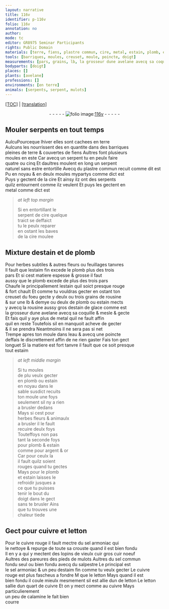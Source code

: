 ```yaml
---
layout: narrative
title: 116v
identifier: p-116v
folio: 116v
annotation: no
author:
mode: tc
editor: GR8975 Seminar Participants
rights: Public Domain
materials: [terre, fiens, plastre commun, cire, metal, estain, plomb, estaim fin, rousine, estain de glace, eau, estaim, argent, or, cuivre, letton, cuivre rouge, sel armoniac, vieulx cuir, cuir noeuf, pareures des pieds de mulots, sel commun, salpestre, calamine]
tools: [barriques, moules, creuset, moule, poincte, doigt]
measurements: [pars, grains, lb, la grosseur dune avelane avecq sa coquille, jusques a ce que tu puisses tenir le bout du doigt dans le gect sans te brusler, quart]
bodyparts: [doigt]
places: []
plants: [avelane]
professions: []
environments: [en terre]
animals: [serpents, serpent, mulots]
---
```


<p><a href="{{ site.baseurl }}/diplomatic/">[TOC]</a> | <a href="{{ site.baseurl }}/texts/p-116v_tl/" target="_blank">[translation]</a></p><div class="folio" align="center">- - - - - <a href="http://gallica.bnf.fr/ark:/12148/btv1b10500001g/f238.image" target="_blank"><img src="https://cu-mkp.github.io/2017-workshop-edition/assets/photo-icon.png" alt="folio image: " style="display:inline-block; margin-bottom:-3px;"/>116v</a> - - - - - </div>  
  

## Mouler <span class="al">serpents</span> <span class="tmp">en tout temps</span>

 
<span class="del">Aulcu</span>Pourceque l<span class="tmp">hiver</span> elles sont cachees <span class="env">en terre</span><br/> Aulcuns les nourrissent <span class="del">des</span> en quantite dans des <span class="tl">barriques</span><br/> pleines de <span class="m">terre</span> & couvertes de <span class="m">fiens</span> Aultres font plusieurs<br/> <span class="tl">moules</span> <span class="tmp">en este</span> Car avecq un <span class="al">serpent</span> tu en peulx faire<br/> quatre ou cinq Et daultres moulent en long un <span class="al">serpent</span><br/> naturel sans estre entortille Avecq du <span class="m">plastre commun</span> <span class="add">recuit co<span class="exp">mm</span>e dit est</span><br/> <span class="del">Pu</span> en noyau & en deulx <span class="tl">moules</span> mypartys co<span class="exp">mm</span>e dict est<br/> Puys y gectent de la <span class="m">cire</span> Et ainsy ilz ont des <span class="al">serpents</span><br/> quilz entournent co<span class="exp">mm</span>e ilz veulent Et puys les gectent en<br/> <span class="m">metal</span> co<span class="exp">mm</span>e dict est
 
> *at left top margin*
> 
> 
>   Si en entortillant le<br/> <span class="al">serpent</span> de <span class="m">cire</span> quelque<br/> traict se deffaict<br/> tu le peulx reparer<br/> en ostant les baves<br/> de la <span class="m">cire</span> moulee
 
 
  

## Mixture d<span class="m">estain</span> et de <span class="m">plomb</span>

 
Pour herbes subtiles & autres fleurs ou feuillages tanvres<br/> Il fault que l<span class="m">estaim fin</span> excede le <span class="m">plomb</span> plus des trois<br/> <span class="ms">pars</span> Et si cest matiere espesse & grosse il faut<br/> aussy que le <span class="m">plomb</span> excede de plus des trois <span class="ms">pars</span><br/> Chaufe le principallem<span class="exp">ent</span> l<span class="m">estain</span> quil soict presque rouge<br/> & fort chault Et co<span class="exp">mm</span>e tu vouldras gecter en ostant ton<br/> <span class="tl">creuset</span> du foeu gecte y deulx ou trois <span class="ms">grains</span> de <span class="m">rousine</span><br/> & sur une <span class="ms">lb</span> & demye ou deulx de <span class="m">plomb</span> ou <span class="m">estain</span> mects<br/> y avecq la <span class="m">rousine</span> aussy gros d<span class="m">estain de glace</span> comme est<br/> <span class="ms">la grosseur dune <span class="pa">avelane</span> avecq sa coquille</span> & mesle & gecte<br/> Et fais quil y aye plus de <span class="m">metal</span> quil ne fault affin<br/> quil en reste Toutefois sil en manquoit acheve de gecter<br/> & il se prendra Neantmoins il ne sera pas si net<br/> Trempe apres ton <span class="tl">moule</span> dans l<span class="m">eau</span> & avecq une <span class="tl">poincte</span><br/> deffais le discrettem<span class="exp">ent</span> affin de ne rien gaster Fais ton gect<br/> longuet Si la matiere est fort tanvre il fault que ce soit presque<br/> tout <span class="m">estaim</span>
 
> *at left middle margin*
> 
> 
>   Si tu <span class="del">moules<br/> de plu</span> veulx gecter<br/> <span class="del">en</span> <span class="m">plomb</span> ou <span class="m">estain</span><br/> en noyau dans le<br/> sable susdict recuits<br/> ton <span class="tl">moule</span> une foys<br/> seulem<span class="exp">ent</span> sil ny a rien<br/> a brusler dedans<br/> Mays si cest pour<br/> herbes fleurs & animaulx<br/> a brusler il le fault<br/> recuire deulx foys<br/> Touteffoys non pas<br/> tant la seconde foys<br/> pour <span class="m">plomb</span> & <span class="m">estain</span><br/> comme pour <span class="m">argent</span> & <span class="m">or</span><br/> Car pour ceulx la<br/> il fault quilz soient<br/> rouges quand tu gectes<br/> Mays pour le <span class="m">plomb</span><br/> et <span class="m">estain</span> laisses le<br/> refroidir <span class="ms">jusques a<br/> ce que tu puisses<br/> tenir le bout du<br/> <span class="tl"><span class="bp">doigt</span></span> dans le gect<br/> <span class="sn">sans te brusler</span></span> Ains<br/> que tu trouves une<br/> chaleur tiede
 
 
  

## Gect pour <span class="m">cuivre</span> et <span class="m">letton</span>

 
Pour le <span class="m">cuivre rouge</span> il fault mectre du <span class="m">sel armoniac</span> qui<br/> le nettoye & repurge de toute sa crouste quand il est bien fondu<br/> Il en y a qui y mectent des lopins de <span class="del"><span class="m">vieulx cuir</span></span> gros <span class="m">cuir noeuf</span><br/> Aultres des <span class="m">pareures des pieds de <span class="al">mulots</span></span> Aultres du <span class="m">sel commu<span class="exp">n</span></span><br/> fondu seul ou bien fondu avecq du <span class="m">salpestre</span> Le principal est<br/> le <span class="m">sel armoniac</span> & un peu d<span class="m">estaim fin</span> co<span class="exp">mm</span>e tu veulx gecter Le <span class="m">cuivre<br/> rouge</span> est plus fascheus a fondre <span class="del">M</span> que le <span class="m">letton</span> Mays qua<span class="exp">n</span>d il est<br/> bien fondu il coule mieulx mesmement sil est allie <span class="del">dun</span> de <span class="m">letton</span> Le <span class="m">letton</span><br/> sallie dun <span class="ms">quart</span> de <span class="m">cuivre</span> Et on y mect co<span class="exp">mm</span>e au <span class="m">cuivre</span> Mays particulierem<span class="exp">ent</span><br/> un peu de <span class="m">calamine</span> le fait bien<br/> courre
 
